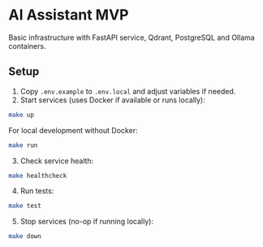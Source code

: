 # AI Assistant MVP

Basic infrastructure with FastAPI service, Qdrant, PostgreSQL and Ollama containers.

## Setup

1. Copy `.env.example` to `.env.local` and adjust variables if needed.
2. Start services (uses Docker if available or runs locally):

```bash
make up
```

For local development without Docker:

```bash
make run
```

3. Check service health:

```bash
make healthcheck
```

4. Run tests:

```bash
make test
```

5. Stop services (no-op if running locally):

```bash
make down
```
